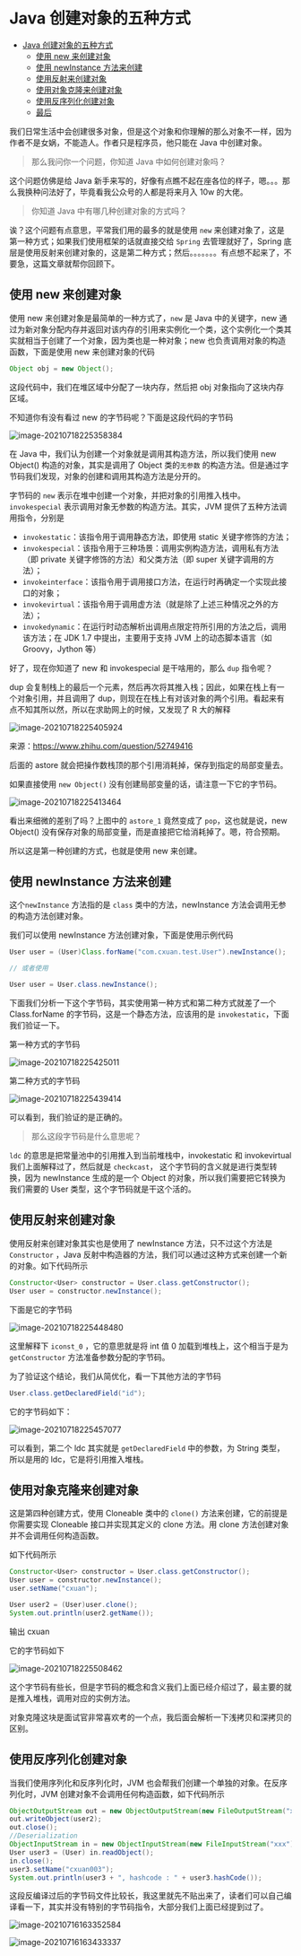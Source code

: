 # Java 创建对象的五种方式

* [Java 创建对象的五种方式](#java-创建对象的五种方式)
   * [使用 new 来创建对象](#使用-new-来创建对象)
   * [使用 newInstance 方法来创建](#使用-newinstance-方法来创建)
   * [使用反射来创建对象](#使用反射来创建对象)
   * [使用对象克隆来创建对象](#使用对象克隆来创建对象)
   * [使用反序列化创建对象](#使用反序列化创建对象)
   * [最后](#最后)

我们日常生活中会创建很多对象，但是这个对象和你理解的那么对象不一样，因为作者不是女娲，不能造人。作者只是程序员，他只能在 Java 中创建对象。

> 那么我问你一个问题，你知道 Java 中如何创建对象吗？

这个问题仿佛是给 Java 新手来写的，好像有点瞧不起在座各位的样子，嗯。。。那么我换种问法好了，毕竟看我公众号的人都是将来月入 10w 的大佬。

>你知道 Java 中有哪几种创建对象的方式吗？

诶？这个问题有点意思，平常我们用的最多的就是使用 `new` 来创建对象了，这是第一种方式；如果我们使用框架的话就直接交给 `Spring` 去管理就好了，Spring 底层是使用反射来创建对象的，这是第二种方式；然后。。。。。。。有点想不起来了，不要急，这篇文章就帮你回顾下。

## 使用 new 来创建对象

使用 new 来创建对象是最简单的一种方式了，`new` 是 Java 中的关键字，new 通过为新对象分配内存并返回对该内存的引用来实例化一个类，这个实例化一个类其实就相当于创建了一个对象，因为类也是一种对象；new 也负责调用对象的构造函数，下面是使用 new 来创建对象的代码

```java
Object obj = new Object();
```

这段代码中，我们在堆区域中分配了一块内存，然后把 obj 对象指向了这块内存区域。

不知道你有没有看过 new 的字节码呢？下面是这段代码的字节码

![image-20210718225358384](https://tva1.sinaimg.cn/large/008i3skNgy1gslhsfdny4j614g0fwjsj02.jpg)

在 Java 中，我们认为创建一个对象就是调用其构造方法，所以我们使用 new Object() 构造的对象，其实是调用了 Object 类的`无参数` 的构造方法。但是通过字节码我们发现，对象的创建和调用其构造方法是分开的。

字节码的 `new` 表示在堆中创建一个对象，并把对象的引用推入栈中。`invokespecial` 表示调用对象无参数的构造方法。其实，JVM 提供了五种方法调用指令，分别是

* `invokestatic`：该指令用于调用静态方法，即使用 static 关键字修饰的方法；
* `invokespecial`：该指令用于三种场景：调用实例构造方法，调用私有方法（即 private 关键字修饰的方法）和父类方法（即 super 关键字调用的方法）；
* `invokeinterface`：该指令用于调用接口方法，在运行时再确定一个实现此接口的对象；
* `invokevirtual`：该指令用于调用虚方法（就是除了上述三种情况之外的方法）；
* `invokedynamic`：在运行时动态解析出调用点限定符所引用的方法之后，调用该方法；在 JDK 1.7 中提出，主要用于支持 JVM 上的动态脚本语言（如 Groovy，Jython 等）

好了，现在你知道了 new 和 invokespecial 是干啥用的，那么 `dup` 指令呢？

dup 会复制栈上的最后一个元素，然后再次将其推入栈；因此，如果在栈上有一个对象引用，并且调用了 dup，则现在在栈上有对该对象的两个引用。看起来有点不知其所以然，所以在求助网上的时候，又发现了 R 大的解释

![image-20210718225405924](https://tva1.sinaimg.cn/large/008i3skNgy1gslhsjc4a2j312i04s3za.jpg)

来源：https://www.zhihu.com/question/52749416

后面的 astore 就会把操作数栈顶的那个引用消耗掉，保存到指定的局部变量去。

如果直接使用 `new Object()` 没有创建局部变量的话，请注意一下它的字节码。

![image-20210718225413464](https://tva1.sinaimg.cn/large/008i3skNgy1gslhsnkp8wj31540f83zm.jpg)

看出来细微的差别了吗？上图中的 `astore_1` 竟然变成了 `pop`，这也就是说，new Object() 没有保存对象的局部变量，而是直接把它给消耗掉了。嗯，符合预期。

所以这是第一种创建的方式，也就是使用 new 来创建。

## 使用 newInstance 方法来创建

这个`newInstance` 方法指的是 `class` 类中的方法，newInstance 方法会调用无参的构造方法创建对象。

我们可以使用 newInstance 方法创建对象，下面是使用示例代码

```java
User user = (User)Class.forName("com.cxuan.test.User").newInstance();

// 或者使用

User user = User.class.newInstance();
```

下面我们分析一下这个字节码，其实使用第一种方式和第二种方式就差了一个 Class.forName 的字节码，这是一个静态方法，应该用的是 `invokestatic`，下面我们验证一下。

第一种方式的字节码

![image-20210718225425011](https://tva1.sinaimg.cn/large/008i3skNgy1gslhsuqnbcj319m08gq3w.jpg)

第二种方式的字节码

![image-20210718225439414](https://tva1.sinaimg.cn/large/008i3skNgy1gslht3gtl0j319w08ot9g.jpg)

可以看到，我们验证的是正确的。

>那么这段字节码是什么意思呢？

`ldc` 的意思是把常量池中的引用推入到当前堆栈中，invokestatic 和 invokevirtual 我们上面解释过了，然后就是 `checkcast`， 这个字节码的含义就是进行类型转换，因为 newInstance 生成的是一个 Object 的对象，所以我们需要把它转换为我们需要的 User 类型，这个字节码就是干这个活的。

## 使用反射来创建对象

使用反射来创建对象其实也是使用了 newInstance 方法，只不过这个方法是 `Constructor` ，Java 反射中构造器的方法，我们可以通过这种方式来创建一个新的对象。如下代码所示

```java
Constructor<User> constructor = User.class.getConstructor();
User user = constructor.newInstance();
```

下面是它的字节码

![image-20210718225448480](https://tva1.sinaimg.cn/large/008i3skNgy1gslht94a71j319m0bq3zt.jpg)

这里解释下 `iconst_0` ，它的意思就是将 int 值 0 加载到堆栈上，这个相当于是为 `getConstructor` 方法准备参数分配的字节码。

为了验证这个结论，我们从简优化，看一下其他方法的字节码

```java
User.class.getDeclaredField("id");
```

它的字节码如下：

![image-20210718225457077](https://tva1.sinaimg.cn/large/008i3skNgy1gslhtet2raj319206i74t.jpg)

可以看到，第二个 ldc 其实就是 `getDeclaredField` 中的参数，为 String 类型，所以是用的 ldc，它是将引用推入堆栈。

## 使用对象克隆来创建对象

这是第四种创建方式，使用 Cloneable 类中的 `clone()` 方法来创建，它的前提是你需要实现 Cloneable 接口并实现其定义的 clone 方法。用 clone 方法创建对象并不会调用任何构造函数。

如下代码所示

```java
Constructor<User> constructor = User.class.getConstructor();
User user = constructor.newInstance();
user.setName("cxuan");

User user2 = (User)user.clone();
System.out.println(user2.getName());
```

输出 cxuan

它的字节码如下

![image-20210718225508462](https://tva1.sinaimg.cn/large/008i3skNgy1gslhtmg0dcj619e0je41a02.jpg)

这个字节码有些长，但是字节码的概念和含义我们上面已经介绍过了，最主要的就是推入堆栈，调用对应的实例方法。

对象克隆这块是面试官非常喜欢考的一个点，我后面会解析一下浅拷贝和深拷贝的区别。

## 使用反序列化创建对象

当我们使用序列化和反序列化时，JVM 也会帮我们创建一个单独的对象。在反序列化时，JVM 创建对象不会调用任何构造函数，如下代码所示

```java
ObjectOutputStream out = new ObjectOutputStream(new FileOutputStream("xxx"));
out.writeObject(user2);
out.close();
//Deserialization
ObjectInputStream in = new ObjectInputStream(new FileInputStream("xxx"));
User user3 = (User) in.readObject();
in.close();
user3.setName("cxuan003");
System.out.println(user3 + ", hashcode : " + user3.hashCode());
```

这段反编译过后的字节码文件比较长，我这里就先不贴出来了，读者们可以自己编译看一下，其实并没有特别的字节码指令，大部分我们上面已经提到过了。

![image-20210716163352584](https://tva1.sinaimg.cn/large/008i3skNly1gsivkbczxoj31l20t8al5.jpg)

![image-20210716163433337](https://tva1.sinaimg.cn/large/008i3skNly1gsivl4khz9j31d60h8mze.jpg)






